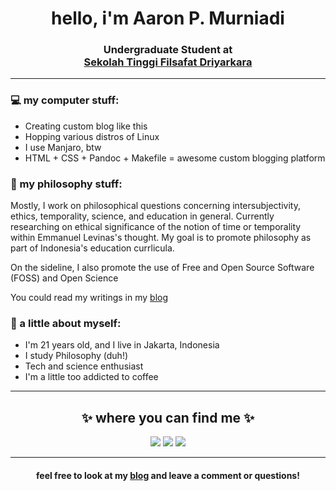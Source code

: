 <h1 align="center"> hello, i'm Aaron P. Murniadi </h1>
<h3 align="center"> Undergraduate Student at <br><a href="https://www.driyarkara.ac.id">Sekolah Tinggi Filsafat Driyarkara</a></h3>

<hr>

### 💻 my computer stuff:
- Creating custom blog like this
- Hopping various distros of Linux
- I use Manjaro, btw
- HTML + CSS + Pandoc + Makefile = awesome custom blogging platform

### 📖 my philosophy stuff:

Mostly, I work on philosophical questions concerning intersubjectivity, ethics, temporality, science, and education in general. Currently researching on ethical significance of the notion of time or temporality within Emmanuel Levinas's thought. My goal is to promote philosophy as part of Indonesia's education currlicula.

On the sideline, I also promote the use of Free and Open Source Software (FOSS) and Open Science

You could read my writings in my <a href="https://aaronpmurniadi.github.io/">blog</a>

### 🚶 a little about myself:
- I'm 21 years old, and I live in Jakarta, Indonesia 
- I study Philosophy (duh!)
- Tech and science enthusiast
- I'm a little too addicted to coffee

<hr>

<h2 align="center">✨ where you can find me ✨</h2>
<p align="center">
    <a href="https://www.linkedin.com/in/aaronpmurniadi/"><img src="https://img.shields.io/badge/linkedin-aaronpmurniadi-blue"></a>
    <a href="https://www.instagram.com/aaronpmurniadi/"><img src="https://img.shields.io/badge/instagram-aaronpmurniadi-red"></a>
    <a href="https://www.github.com/aaronpmurniadi/"><img src="https://img.shields.io/badge/github-aaronpmurniadi-lightgrey"></a>
</p>
<hr>
<h4 align="center"><strong> feel free to look at my <a href="https://aaronpmurniadi.github.io/">blog</a> and leave a comment or questions! </strong> </h3>
